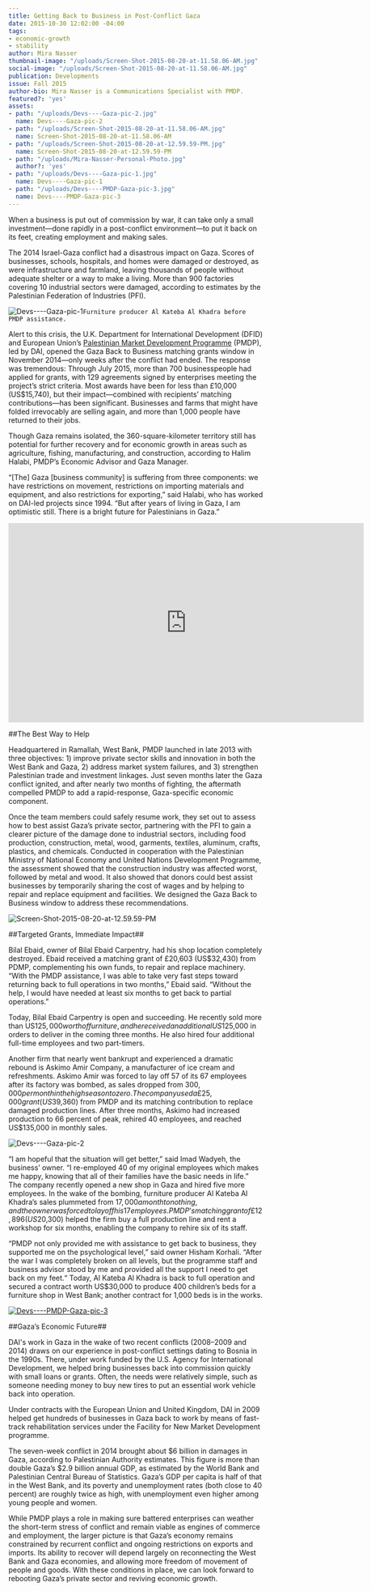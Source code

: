 ```yaml
---
title: Getting Back to Business in Post-Conflict Gaza
date: 2015-10-30 12:02:00 -04:00
tags:
- economic-growth
- stability
author: Mira Nasser
thumbnail-image: "/uploads/Screen-Shot-2015-08-20-at-11.58.06-AM.jpg"
social-image: "/uploads/Screen-Shot-2015-08-20-at-11.58.06-AM.jpg"
publication: Developments
issue: Fall 2015
author-bio: Mira Nasser is a Communications Specialist with PMDP.
featured?: 'yes'
assets:
- path: "/uploads/Devs----Gaza-pic-2.jpg"
  name: Devs----Gaza-pic-2
- path: "/uploads/Screen-Shot-2015-08-20-at-11.58.06-AM.jpg"
  name: Screen-Shot-2015-08-20-at-11.58.06-AM
- path: "/uploads/Screen-Shot-2015-08-20-at-12.59.59-PM.jpg"
  name: Screen-Shot-2015-08-20-at-12.59.59-PM
- path: "/uploads/Mira-Nasser-Personal-Photo.jpg"
  author?: 'yes'
- path: "/uploads/Devs----Gaza-pic-1.jpg"
  name: Devs----Gaza-pic-1
- path: "/uploads/Devs----PMDP-Gaza-pic-3.jpg"
  name: Devs----PMDP-Gaza-pic-3
---
```


When a business is put out of commission by war, it can take only a small investment—done rapidly in a post-conflict environment—to put it back on its feet, creating employment and making sales.




The 2014 Israel-Gaza conflict had a disastrous impact on Gaza. Scores of businesses, schools, hospitals, and homes were damaged or destroyed, as were infrastructure and farmland, leaving thousands of people without adequate shelter or a way to make a living. More than 900 factories covering 10 industrial sectors were damaged, according to estimates by the Palestinian Federation of Industries (PFI).

![Devs----Gaza-pic-1](/uploads/Devs----Gaza-pic-1.jpg)`Furniture producer Al Kateba Al Khadra before PMDP assistance.`

Alert to this crisis, the U.K. Department for International Development (DFID) and European Union’s [Palestinian Market Development Programme](http://dai.com/our-work/projects/palestinian-market-development-programme-pmdp) (PMDP), led by DAI, opened the Gaza Back to Business matching grants window in November 2014—only weeks after the conflict had ended. The response was tremendous: Through July 2015, more than 700 businesspeople had applied for grants, with 129 agreements signed by enterprises meeting the project’s strict criteria. Most awards have been for less than £10,000 (US$15,740), but their impact—combined with recipients’ matching contributions—has been significant. Businesses and farms that might have folded irrevocably are selling again, and more than 1,000 people have returned to their jobs.

Though Gaza remains isolated, the 360-square-kilometer territory still has potential for further recovery and for economic growth in areas such as agriculture, fishing, manufacturing, and construction, according to Halim Halabi, PMDP’s Economic Advisor and Gaza Manager. 

“[The] Gaza [business community] is suffering from three components: we have restrictions on movement, restrictions on importing materials and equipment, and also restrictions for exporting,” said Halabi, who has worked on DAI-led projects since 1994. “But after years of living in Gaza, I am optimistic still. There is a bright future for Palestinians in Gaza.”

<p><iframe allowfullscreen="" frameborder="0" height="394" mozallowfullscreen="" src="https://player.vimeo.com/video/131914685" webkitallowfullscreen="" width="703"></iframe></p>

##The Best Way to Help

Headquartered in Ramallah, West Bank, PMDP launched in late 2013 with three objectives: 1) improve private sector skills and innovation in both the West Bank and Gaza, 2) address market system failures, and 3) strengthen Palestinian trade and investment linkages. Just seven months later the Gaza conflict ignited, and after nearly two months of fighting, the aftermath compelled PMDP to add a rapid-response, Gaza-specific economic component.

Once the team members could safely resume work, they set out to assess how to best assist Gaza’s private sector, partnering with the PFI to gain a clearer picture of the damage done to industrial sectors, including food production, construction, metal, wood, garments, textiles, aluminum, crafts, plastics, and chemicals. Conducted in cooperation with the Palestinian Ministry of National Economy and United Nations Development Programme, the assessment showed that the construction industry was affected worst, followed by metal and wood. It also showed that donors could best assist businesses by temporarily sharing the cost of wages and by helping to repair and replace equipment and facilities. We designed the Gaza Back to Business window to address these recommendations.

![Screen-Shot-2015-08-20-at-12.59.59-PM](/uploads/Screen-Shot-2015-08-20-at-12.59.59-PM.jpg) 

##Targeted Grants, Immediate Impact##

Bilal Ebaid, owner of Bilal Ebaid Carpentry, had his shop location completely destroyed. Ebaid received a matching grant of £20,603 (US$32,430) from PDMP, complementing his own funds, to repair and replace machinery. “With the PMDP assistance, I was able to take very fast steps toward returning back to full operations in two months,” Ebaid said. “Without the help, I would have needed at least six months to get back to partial operations.”

Today, Bilal Ebaid Carpentry is open and succeeding. He recently sold more than US$125,000 worth of furniture, and he received an additional US$125,000 in orders to deliver in the coming three months. He also hired four additional full-time employees and two part-timers.

Another firm that nearly went bankrupt and experienced a dramatic rebound is Askimo Amir Company, a manufacturer of ice cream and refreshments. Askimo Amir was forced to lay off 57 of its 67 employees after its factory was bombed, as sales dropped from $300,000 per month in the high season to zero. The company used a £25,000 grant (US$39,360) from PMDP and its matching contribution to replace damaged production lines. After three months, Askimo had increased production to 66 percent of peak, rehired 40 employees, and reached US$135,000 in monthly sales.

![Devs----Gaza-pic-2](/uploads/Devs----Gaza-pic-2.jpg) 

“I am hopeful that the situation will get better,” said Imad Wadyeh, the business’ owner. “I re-employed 40 of my original employees which makes me happy, knowing that all of their families have the basic needs in life.” The company recently opened a new shop in Gaza and hired five more employees.
In the wake of the bombing, furniture producer Al Kateba Al Khadra’s sales plummeted from $17,000 a month to nothing, and the owner was forced to lay off his 17 employees. PMDP’s matching grant of £12,896 (US$20,300) helped the firm buy a full production line and rent a workshop for six months, enabling the company to rehire six of its staff.

“PMDP not only provided me with assistance to get back to business, they supported me on the psychological level,” said owner Hisham Korhali. “After the war I was completely broken on all levels, but the programme staff and business advisor stood by me and provided all the support I need to get back on my feet.“ Today, Al Kateba Al Khadra is back to full operation and secured a contract worth US$30,000 to produce 400 children’s beds for a furniture shop in West Bank; another contract for 1,000 beds is in the works.

[![Devs----PMDP-Gaza-pic-3](/uploads/Devs----PMDP-Gaza-pic-3.jpg)](http://www.pmdp.ps/) 

##Gaza’s Economic Future##

DAI's work in Gaza in the wake of two recent conflicts (2008–2009 and 2014) draws on our experience in post-conflict settings dating to Bosnia in the 1990s. There, under work funded by the U.S. Agency for International Development, we helped bring businesses back into commission quickly with small loans or grants. Often, the needs were relatively simple, such as someone needing money to buy new tires to put an essential work vehicle back into operation.

Under contracts with the European Union and United Kingdom, DAI in 2009 helped get hundreds of businesses in Gaza back to work by means of fast-track rehabilitation services under the Facility for New Market Development programme. 

The seven-week conflict in 2014 brought about $6 billion in damages in Gaza, according to Palestinian Authority estimates. This figure is more than double Gaza’s $2.9 billion annual GDP, as estimated by the World Bank and Palestinian Central Bureau of Statistics. Gaza’s GDP per capita is half of that in the West Bank, and its poverty and unemployment rates (both close to 40 percent) are roughly twice as high, with unemployment even higher among young people and women. 

While PMDP plays a role in making sure battered enterprises can weather the short-term stress of conflict and remain viable as engines of commerce and employment, the larger picture is that Gaza’s economy remains constrained by recurrent conflict and ongoing restrictions on exports and imports. Its ability to recover will depend largely on reconnecting the West Bank and Gaza economies, and allowing more freedom of movement of people and goods. With these conditions in place, we can look forward to rebooting Gaza’s private sector and reviving economic growth.
